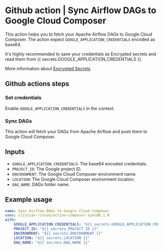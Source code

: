 # Github action | Sync Airflow DAGs to Google Cloud Composer

This action helps you to fetch your Apache Airflow DAGs to Google Cloud Composer. The action expect `GOOGLE_APPLICATION_CREDENTIALS` encoded as base64.

It's highly recommended to save your credentials as Encrypted secrets and read them from {{ secrets.GOOGLE_APPLICATION_CREDENTIALS }}.

More information about [Encrypted Secrets](https://docs.github.com/en/enterprise-server@3.3/actions/security-guides/encrypted-secrets).

## Github actions steps

### Set credentials

Enable ``GOOGLE_APPLICATION_CREDENTIALS`` in the context.

### Sync DAGs

This action will fetch your DAGs from Apache Airflow and push them to Google Cloud Composer.

## Inputs

- ``GOOGLE_APPLICATION_CREDENTIALS``: The base64 encoded credentials.
- ``PROJECT_ID``: The Google project ID.
- ``ENVIRONMENT``: The Google Cloud Composer environment name.
- ``LOCATION``: The Google Cloud Composer environment location.
- ``DAG_NAME``: DAGs folder name.

## Example usage

```yaml
name: Sync Airflow DAGs to Google Cloud Composer
uses: cristian-rincon/action-composer-sync@0.1.0
with:
    GOOGLE_APPLICATION_CREDENTIALS: "${{ secrets.GOOGLE_APPLICATION_CREDENTIALS }}"
    PROJECT_ID: "${{ secrets.PROJECT_ID }}"
    ENVIRONMENT: "${{ secrets.ENVIRONMENT }}"
    LOCATION: "${{ secrets.LOCATION }}"
    DAG_NAME: "${{ secrets.DAG_NAME }}"
```
